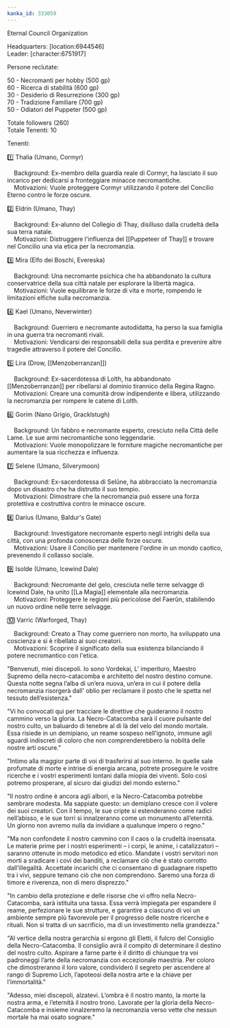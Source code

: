 ```yaml
---
kanka_id: 333059
---
```


Eternal Council Organization

Headquarters: [location:6944546]  
Leader: [character:6751917]  
  
Persone reclutate:  
  
50 - Necromanti per hobby (500 gp)  
60 - Ricerca di stabilità (600 gp)  
30 - Desiderio di Resurrezione (300 gp)  
70 - Tradizione Familiare (700 gp)  
50 - Odiatori del Puppeter (500 gp)  
  
Totale followers (260)  
Totale Tenenti: 10  
  
Tenenti:  
  
1️⃣ Thalia (Umano, Cormyr)  
  
    Background: Ex-membro della guardia reale di Cormyr, ha lasciato il suo incarico per dedicarsi a fronteggiare minacce necromantiche.  
    Motivazioni: Vuole proteggere Cormyr utilizzando il potere del Concilio Eterno contro le forze oscure.  
  
2️⃣ Eldrin (Umano, Thay)  
  
    Background: Ex-alunno del Collegio di Thay, disilluso dalla crudeltà della sua terra natale.  
    Motivazioni: Distruggere l'influenza del [[Puppeteer of Thay]] e trovare nel Concilio una via etica per la necromanzia.  
  
3️⃣ Mira (Elfo dei Boschi, Evereska)  
  
    Background: Una necromante psichica che ha abbandonato la cultura conservatrice della sua città natale per esplorare la libertà magica.  
    Motivazioni: Vuole equilibrare le forze di vita e morte, rompendo le limitazioni elfiche sulla necromanzia.  
  
4️⃣ Kael (Umano, Neverwinter)  
  
    Background: Guerriero e necromante autodidatta, ha perso la sua famiglia in una guerra tra necromanti rivali.  
    Motivazioni: Vendicarsi dei responsabili della sua perdita e prevenire altre tragedie attraverso il potere del Concilio.  
  
5️⃣ Lira (Drow, [[Menzoberranzan]])  
  
    Background: Ex-sacerdotessa di Lolth, ha abbandonato [[Menzoberranzan]] per ribellarsi al dominio tirannico della Regina Ragno.  
    Motivazioni: Creare una comunità drow indipendente e libera, utilizzando la necromanzia per rompere le catene di Lolth.  
  
6️⃣ Gorim (Nano Grigio, Gracklstugh)  
  
    Background: Un fabbro e necromante esperto, cresciuto nella Città delle Lame. Le sue armi necromantiche sono leggendarie.  
    Motivazioni: Vuole monopolizzare le forniture magiche necromantiche per aumentare la sua ricchezza e influenza.  
  
7️⃣ Selene (Umano, Silverymoon)  
  
    Background: Ex-sacerdotessa di Selûne, ha abbracciato la necromanzia dopo un disastro che ha distrutto il suo tempio.  
    Motivazioni: Dimostrare che la necromanzia può essere una forza protettiva e costruttiva contro le minacce oscure.  
  
8️⃣ Darius (Umano, Baldur's Gate)  
  
    Background: Investigatore necromante esperto negli intrighi della sua città, con una profonda conoscenza delle forze oscure.  
    Motivazioni: Usare il Concilio per mantenere l'ordine in un mondo caotico, prevenendo il collasso sociale.  
  
9️⃣ Isolde (Umano, Icewind Dale)  
  
    Background: Necromante del gelo, cresciuta nelle terre selvagge di Icewind Dale, ha unito [[La Magia]] elementale alla necromanzia.  
    Motivazioni: Proteggere le regioni più pericolose del Faerûn, stabilendo un nuovo ordine nelle terre selvagge.  
  
🔟 Varric (Warforged, Thay)  
  
    Background: Creato a Thay come guerriero non morto, ha sviluppato una coscienza e si è ribellato ai suoi creatori.  
    Motivazioni: Scoprire il significato della sua esistenza bilanciando il potere necromantico con l'etica.  
  
  
"Benvenuti, miei discepoli. Io sono Vordekai, L' imperituro, Maestro Supremo della necro-catacomba e architetto del nostro destino comune. Questa notte segna l’alba di un’era nuova, un’era in cui il potere della necromanzia risorgerà dall' oblio per reclamare il posto che le spetta nel tessuto dell’esistenza."  
  
"Vi ho convocati qui per tracciare le direttive che guideranno il nostro cammino verso la gloria. La Necro-Catacomba sarà il cuore pulsante del nostro culto, un baluardo di tenebre al di là del velo del mondo mortale. Essa risiede in un demipiano, un reame sospeso nell’ignoto, immune agli sguardi indiscreti di coloro che non comprenderebbero la nobiltà delle nostre arti oscure."  
  
"Intimo alla maggior parte di voi di trasferirsi al suo interno. In quelle sale profumate di morte e intrise di energia arcana, potrete proseguire le vostre ricerche e i vostri esperimenti lontani dalla miopia dei viventi. Solo così potremo prosperare, al sicuro dai giudizi del mondo esterno."  
  
"Il nostro ordine è ancora agli albori, e la Necro-Catacomba potrebbe sembrare modesta. Ma sappiate questo: un demiplano cresce con il volere dei suoi creatori. Con il tempo, le sue cripte si estenderanno come radici nell’abisso, e le sue torri si innalzeranno come un monumento all’eternità. Un giorno non avremo nulla da invidiare a qualunque impero o regno."  
  
"Ma non confondete il nostro cammino con il caos o la crudeltà insensata. Le materie prime per i nostri esperimenti – i corpi, le anime, i catalizzatori – saranno ottenute in modo metodico ed etico. Mandate i vostri servitori non morti a sradicare i covi dei banditi, a reclamare ciò che è stato corrotto dall’illegalità. Accettate incarichi che ci consentano di guadagnare rispetto tra i vivi, seppure temano ciò che non comprendono. Saremo una forza di timore e riverenza, non di mero disprezzo."  
  
"In cambio della protezione e delle risorse che vi offro nella Necro-Catacomba, sarà istituita una tassa. Essa verrà impiegata per espandere il reame, perfezionare le sue strutture, e garantire a ciascuno di voi un ambiente sempre più favorevole per il progresso delle nostre ricerche e rituali. Non si tratta di un sacrificio, ma di un investimento nella grandezza."  
  
"Al vertice della nostra gerarchia si ergono gli Eletti, il fulcro del Consiglio della Necro-Catacomba. Il consiglio avrà il compito di determinare il destino del nostro culto. Aspirare a farne parte è il diritto di chiunque tra voi padroneggi l’arte della necromanzia con eccezionale maestria. Per coloro che dimostreranno il loro valore, condividerò il segreto per ascendere al rango di Supremo Lich, l’apoteosi della nostra arte e la chiave per l’immortalità."  
  
"Adesso, miei discepoli, alzatevi. L’ombra è il nostro manto, la morte la nostra arma, e l’eternità il nostro trono. Lavorate per la gloria della Necro-Catacomba e insieme innalzeremo la necromanzia verso vette che nessun mortale ha mai osato sognare."